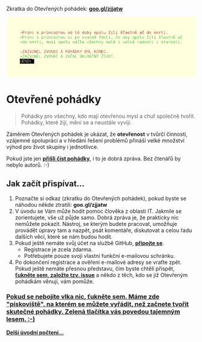 Zkratka do Otevřených pohádek: **[goo.gl/zjjatw](https://goo.gl/zjjatw)**

![Otevřená pohádka](/obrazky/otevrena-pohadka.png)

# Otevřené pohádky

> Pohádky pro všechny, kdo mají otevřenou mysl a chuť společně tvořit. Pohádky, které žijí, mění se a neustále vyvíjí.

Záměrem Otevřených pohádek je ukázat, že **otevřenost** v tvůrčí činnosti, vzájemné spolupráci a v hledání řešení problémů přináší velké množství výhod pro život skupiny i jednotlivce.

Pokud jste jen **[přišli číst pohádky](/pohadky)**, i to je dobrá zpráva. Bez čtenářů by nebylo autorů. :-)

## Jak začít přispívat...

1) Poznačte si odkaz (zkratku do Otevřených pohádek), pokud byste se náhodou někde ztratili: **goo.gl/zjjatw**
1) V úvodu se Vám může hodit pomoc člověka z oblasti IT. Jakmile se zorientujete, vše už půjde samo. Dobrá zpráva je, že prakticky nic nemůžete pokazit. Nástroj, se kterým budete pracovat, umožňuje provádět úpravy tam a nazpět, psát komentáře, diskutovat a celou řadu dalších věcí, které se nám budou hodit.
1) Pokud ještě nemáte svůj účet na službě GitHub, **[připojte se](https://github.com/join)**.
    - Registrace je zcela zdarma.
    - Potřebujete pouze svoji vlastní funkční e-mailovou schránku.
1) Po dokončení registrace a ověření e-mailové adresy se vraťte zpět. Pokud ještě nemáte přesnou představu, čím byste chtěli přispět, **[ťukněte sem, založte tzv. issue](https://github.com/fivaldi/otevrene-pohadky/issues/new?title=Chci%20se%20přidat)** a někdo z těch, kdo se již Otevřeným pohádkám věnují, vám pomůže.

### [Pokud se nebojíte vlka nic, ťukněte sem. Máme zde "pískoviště", na kterém se můžete vyřádit, než začnete tvořit skutečné pohádky. Zelená tlačítka vás povedou tajemným lesem. :-)](https://github.com/fivaldi/otevrene-pohadky/edit/master/pohadky/První%20a%20zároveň%20testovací%20otevřená%20pohádka)

**[Delší úvodní počtení...](/README_dalsi_delsi_pocteni.md)**
